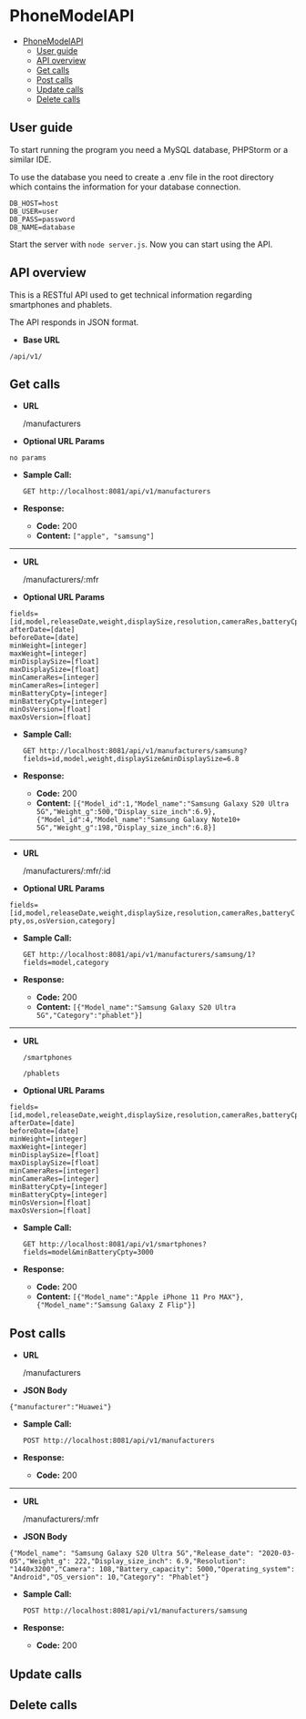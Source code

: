 # PhoneModelAPI

<!-- TOC depthFrom:1 depthTo:2 withLinks:1 updateOnSave:1 orderedList:0 -->

- [PhoneModelAPI](#phonemodelapi)
    - [User guide](#user-guide)
    - [API overview](#api-overview)
    - [Get calls](#get-calls)
    - [Post calls](#post-calls)
    - [Update calls](#update-calls)
    - [Delete calls](#delete-calls)

<!-- /TOC -->

## User guide

To start running the program you need a MySQL database, PHPStorm or a similar IDE.

To use the database you need to create a .env file in the root directory which contains the information for your database connection.

```
DB_HOST=host
DB_USER=user
DB_PASS=password
DB_NAME=database
```
Start the server with `node server.js`. Now you can start using the API.

## API overview

This is a RESTful API used to get technical information regarding smartphones and phablets.

The API responds in JSON format.

* **Base URL**

`/api/v1/`

## Get calls

* **URL**

  /manufacturers
  
*  **Optional URL Params**

  `no params`

* **Sample Call:**

  `GET http://localhost:8081/api/v1/manufacturers`
  
* **Response:**

  * **Code:** 200 <br />
  * **Content:** `["apple", "samsung"]`
 
***
* **URL**

  /manufacturers/:mfr
  
*  **Optional URL Params**

```
fields=[id,model,releaseDate,weight,displaySize,resolution,cameraRes,batteryCpty,os,osVersion,category]
afterDate=[date]
beforeDate=[date]
minWeight=[integer]
maxWeight=[integer]
minDisplaySize=[float]
maxDisplaySize=[float]
minCameraRes=[integer]
minCameraRes=[integer]
minBatteryCpty=[integer]
minBatteryCpty=[integer]
minOsVersion=[float]
maxOsVersion=[float]
```

* **Sample Call:**

  `GET http://localhost:8081/api/v1/manufacturers/samsung?fields=id,model,weight,displaySize&minDisplaySize=6.8`
  
* **Response:**

  * **Code:** 200 <br />
  * **Content:** `[{"Model_id":1,"Model_name":"Samsung Galaxy S20 Ultra 5G","Weight_g":500,"Display_size_inch":6.9},{"Model_id":4,"Model_name":"Samsung Galaxy Note10+ 5G","Weight_g":198,"Display_size_inch":6.8}]`
 
***

* **URL**

  /manufacturers/:mfr/:id
  
*  **Optional URL Params**

  `fields=[id,model,releaseDate,weight,displaySize,resolution,cameraRes,batteryCpty,os,osVersion,category]`

* **Sample Call:**

  `GET http://localhost:8081/api/v1/manufacturers/samsung/1?fields=model,category`

* **Response:**

  * **Code:** 200 <br />
  * **Content:** `[{"Model_name":"Samsung Galaxy S20 Ultra 5G","Category":"phablet"}]`

***

* **URL**

  `/smartphones`
  
  `/phablets`
  
*  **Optional URL Params**

```
fields=[id,model,releaseDate,weight,displaySize,resolution,cameraRes,batteryCpty,os,osVersion,category]
afterDate=[date]
beforeDate=[date]
minWeight=[integer]
maxWeight=[integer]
minDisplaySize=[float]
maxDisplaySize=[float]
minCameraRes=[integer]
minCameraRes=[integer]
minBatteryCpty=[integer]
minBatteryCpty=[integer]
minOsVersion=[float]
maxOsVersion=[float]
```

* **Sample Call:**

  `GET http://localhost:8081/api/v1/smartphones?fields=model&minBatteryCpty=3000`

* **Response:**

  * **Code:** 200 <br />
  * **Content:** `[{"Model_name":"Apple iPhone 11 Pro MAX"},{"Model_name":"Samsung Galaxy Z Flip"}]`

## Post calls

* **URL**

  /manufacturers
  
*  **JSON Body**

  `{"manufacturer":"Huawei"}`

* **Sample Call:**

  `POST http://localhost:8081/api/v1/manufacturers`
  
* **Response:**

  * **Code:** 200
 
***

* **URL**

  /manufacturers/:mfr
  
*  **JSON Body**

  `{"Model_name": "Samsung Galaxy S20 Ultra 5G","Release_date": "2020-03-05","Weight_g": 222,"Display_size_inch": 6.9,"Resolution": "1440x3200","Camera": 108,"Battery_capacity": 5000,"Operating_system": "Android","OS_version": 10,"Category": "Phablet"}`

* **Sample Call:**

  `POST http://localhost:8081/api/v1/manufacturers/samsung`
  
* **Response:**

  * **Code:** 200
 
## Update calls



## Delete calls
